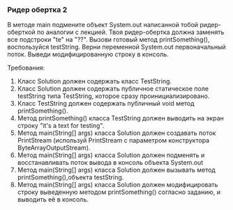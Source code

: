 
### Ридер обертка 2

В методе main подмените объект System.out написанной тобой ридер-оберткой по аналогии с лекцией.
Твоя ридер-обертка должна заменять все подстроки &quot;te&quot; на &quot;??&quot;.
Вызови готовый метод printSomething(), воспользуйся testString.
Верни переменной System.out первоначальный поток.
Выведи модифицированную строку в консоль.


Требования:
1.	Класс Solution должен содержать класс TestString.
2.	Класс Solution должен содержать публичное статическое поле testString типа TestString, которое сразу проинициализировано.
3.	Класс TestString должен содержать публичный void метод printSomething().
4.	Метод printSomething() класса TestString должен выводить на экран строку &quot;it&#39;s a text for testing&quot;.
5.	Метод main(String[] args) класса Solution должен создавать поток PrintStream (используй PrintStream c параметром конструктора ByteArrayOutputStream).
6.	Метод main(String[] args) класса Solution должен подменять и восстанавливать поток вывода в консоль объекта System.out
7.	Метод main(String[] args) класса Solution должен вызывать метод printSomething(),объекта testString.
8.	Метод main(String[] args) класса Solution должен модифицировать строку выведенную методом printSomething() согласно заданию, и выводить её в консоль.


